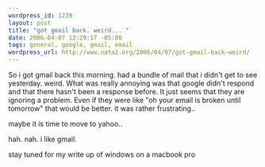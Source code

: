 ```yaml
--- 
wordpress_id: 1239
layout: post
title: "got gmail back. weird... "
date: 2006-04-07 12:29:17 -05:00
tags: general, google, gmail, email
wordpress_url: http://www.nata2.org/2006/04/07/got-gmail-back-weird/
---
```

So i got gmail back this morning. had a bundle of mail that i didn't get to see yesterday. weird. What was really annoying was that google didn't respond and that there hasn't been a response before. It just seems that they are ignoring a problem. Even if they were like "oh your email is broken until tomorrow" that would be better. it was rather frustrating..

maybe it is time to move to yahoo..

hah. nah. i like gmail.

stay tuned for my write up of windows on a macbook pro

